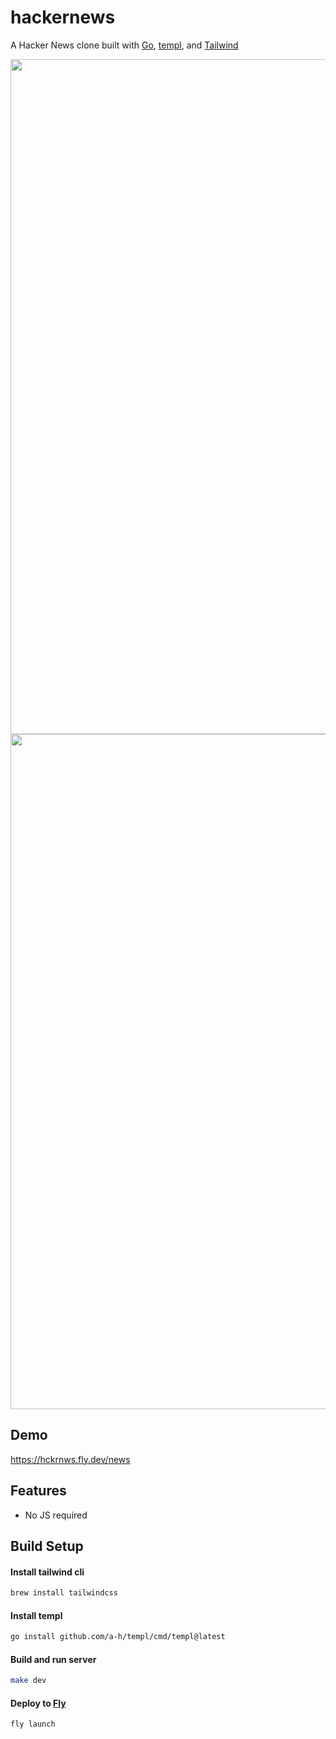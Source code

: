 # hackernews

A Hacker News clone built with [Go](https://go.dev/), [templ](https://github.com/a-h/templ), and [Tailwind](https://tailwindcss.com/)

<p align="center">
    <img width="1080" src="https://hckrnws.fly.dev/static/img/homepage.png">
    <img width="1080" src="https://hckrnws.fly.dev/static/img/thread.png">
</p>

## Demo

https://hckrnws.fly.dev/news

## Features

- No JS required

## Build Setup

#### Install tailwind cli
```bash
brew install tailwindcss
```

#### Install templ
```bash
go install github.com/a-h/templ/cmd/templ@latest
```

#### Build and run server
```bash
make dev
```

#### Deploy to [Fly](https://fly.io)
```bash
fly launch
```